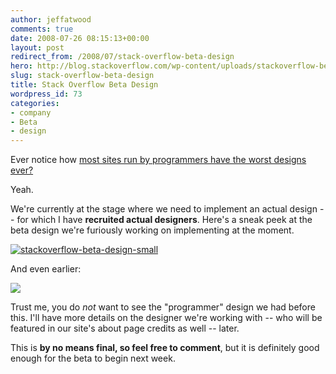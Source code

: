 ```yaml
---
author: jeffatwood
comments: true
date: 2008-07-26 08:15:13+00:00
layout: post
redirect_from: /2008/07/stack-overflow-beta-design
hero: http://blog.stackoverflow.com/wp-content/uploads/stackoverflow-beta-design-small2.png
slug: stack-overflow-beta-design
title: Stack Overflow Beta Design
wordpress_id: 73
categories:
- company
- Beta
- design
---
```



Ever notice how [most sites run by programmers have the worst designs ever?](http://weblogs.asp.net/jeff/archive/2004/11/09/254664.aspx)



Yeah.



We're currently at the stage where we need to implement an actual design -- for which I have **recruited actual designers**. Here's a sneak peek at the beta design we're furiously working on implementing at the moment.



[![stackoverflow-beta-design-small](http://blog.stackoverflow.com/wp-content/uploads/stackoverflow-beta-design-small2.png)](/wp-content/uploads/stackoverflow-beta-design-large2.png)



And even earlier:



![](/blog/images/wordpress/original-so-design-jeremy-kratz.png)



Trust me, you do _not_ want to see the "programmer" design we had before this. I'll have more details on the designer we're working with -- who will be featured in our site's about page credits as well -- later.



This is **by no means final, so feel free to comment**, but it is definitely good enough for the beta to begin next week.

